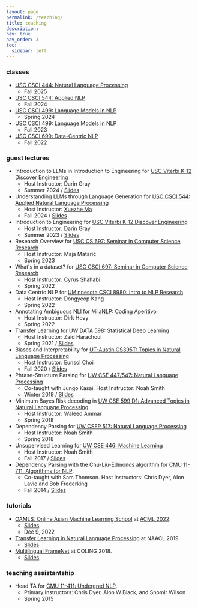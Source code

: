 ```yaml
---
layout: page
permalink: /teaching/
title: teaching
description:
nav: true
nav_order: 3
toc:
  sidebar: left
---
```


<!-- For now, this page is assumed to be a static description of your courses. You can convert it to a collection similar to `_projects/` so that you can have a dedicated page for each course.

Organize your courses by years, topics, or universities, however you like! -->

### classes

- [USC CSCI 444: Natural Language Processing](https://swabhs.com/2503-csci444-nlp/)
    * Fall 2025
- [USC CSCI 544: Applied NLP](https://swabhs.com/f24-csci544-appliednlp/)
    * Fall 2024
- [USC CSCI 499: Language Models in NLP](https://swabhs.com/sp24-csci499-lm4nlp/)
    * Spring 2024
- [USC CSCI 499: Language Models in NLP](https://swabhs.com/fall23-csci499-lm4nlp/)
    * Fall 2023
- [USC CSCI 699: Data-Centric NLP](http://swabhs.com/csci699-dcnlp/)
    * Fall 2022

### guest lectures

- Introduction to LLMs in Introduction to Engineering for [USC Viterbi K-12 Discover Engineering](https://viterbik12.usc.edu/discoverengineering/)
    * Host Instructor: Darin Gray
    * Summer 2024 / [Slides](../assets/pdf/talks/2024-06-27-intro-to-llms-viterbi-k-12-intro-to-engg.pdf)
- Understanding LLMs through Language Generation for [USC CSCI 544: Applied Natural Language Processing](https://web-app.usc.edu/soc/syllabus/20241/30063.pdf)
    * Host Instructor: [Xuezhe Ma](https://xuezhemax.github.io/)
    * Fall 2024 / [Slides](../assets/pdf/talks/2024-04-04-CSCI544-Guest_Lecture-Understanding-through-Generation.pdf)
- Introduction to Engineering for [USC Viterbi K-12 Discover Engineering](https://viterbik12.usc.edu/discoverengineering/)
    * Host Instructor: Darin Gray
    * Summer 2023 / [Slides](../assets/pdf/talks/2023-06-nlp-and-lms-viterbi-k-12-intro-to-engg.pdf)
- Research Overview for [USC CS 697: Seminar in Computer Science Research](https://catalogue.usc.edu/preview_course_nopop.php?catoid=12&coid=181925)
    * Host Instructor: Maja Matarić
    * Spring 2023
- What's in a dataset? for [USC CSCI 697: Seminar in Computer Science Research](https://catalogue.usc.edu/preview_course_nopop.php?catoid=12&coid=181925)
    * Host Instructor: Cyrus Shahabi
    * Spring 2022
- Data Centric NLP for [UMinnesota CSCI 8980: Intro to NLP Research](https://dykang.github.io/classes/csci8980/S21/index.html)
    * Host Instructor: Dongyeop Kang
    * Spring 2022
- Annotating Ambiguous NLI for [MilaNLP: Coding Aperitivo](https://milanlproc.github.io/)
    * Host Instructor: Dirk Hovy
    * Spring 2022
- Transfer Learning for UW DATA 598: Statistical Deep Learning
    * Host Instructor: Zaid Harachoui
    * Spring 2021 / [Slides](../assets/pdf/talks/swabha-uw-data-598-tl.pdf)
- Biases and Interpretability for [UT-Austin CS395T: Topics in Natural Language Processing](https://www.cs.utexas.edu/~eunsol/courses/cs395t_fa20/index.html)
    * Host Instructor: Eunsol Choi
    * Fall 2020 / [Slides](../assets/pdf/talks/utaustin-guest-lecture-biases-and-interpretability.pdf)
- Phrase-Structure Parsing for [UW CSE 447/547: Natural Language Processing](https://courses.cs.washington.edu/courses/cse447/19wi/)
    * Co-taught with Jungo Kasai. Host Instructor: Noah Smith
    * Winter 2019 / [Slides](../assets/pdf/talks/uw-cse-447-547m-dependency-syntax-and-parsing.pdf)
- Minimum Bayes Risk decoding in [UW CSE 599 D1: Advanced Topics in Natural Language Processing](https://wammar.github.io/2018sp_uw_cse_599/)
    * Host Instructor: Waleed Ammar
    * Spring 2018
- Dependency Parsing for [UW CSEP 517: Natural Language Processing](https://courses.cs.washington.edu/courses/csep517/17sp/)
    * Host Instructor: Noah Smith
    * Spring 2018
- Unsupervised Learning for [UW CSE 446: Machine Learning](https://courses.cs.washington.edu/courses/cse446/17au/)
    * Host Instructor: Noah Smith
    * Fall 2017 / [Slides](https://courses.cs.washington.edu/courses/cse446/17au/unsup.pdf)
- Dependency Parsing with the Chu-Liu-Edmonds algorithm for [CMU 11-711: Algorithms for NLP](http://demo.clab.cs.cmu.edu/11711fa18/).
    * Co-taught with Sam Thomson. Host Instructors: Chris Dyer, Alon Lavie and Bob Frederking
    * Fall 2014 / [Slides](../assets/pdf/talks/cle.pdf)


### tutorials


- [OAMLS: Online Asian Machine Learning School](https://www.acml-conf.org/2022/oamls.html) at [ACML 2022](https://www.acml-conf.org/2022/index.html).
    * [Slides](https://drive.google.com/file/d/1Wb8jgTpE0FOBjlkZyxRHTfOKwm77mZ-2/view?usp=share_link)
    * Dec 9, 2022
- [Transfer Learning in Natural Language Processing](https://www.aclweb.org/anthology/N19-5004/) at NAACL 2019.
    * [Slides](https://docs.google.com/presentation/d/1fIhGikFPnb7G5kr58OvYC3GN4io7MznnM0aAgadvJfc)
- [Multilingual FrameNet](https://berkeleyfn.framenetbr.ufjf.br/COLINGtutorial) at COLING 2018.
    * [Slides](https://github.com/swabhs/coling18tutorial/)





### teaching assistantship

- Head TA for [CMU 11-411: Undergrad NLP](http://demo.clab.cs.cmu.edu/NLP/).
    * Primary Instructors: Chris Dyer, Alon W Black, and Shomir Wilson
    * Spring 2015

